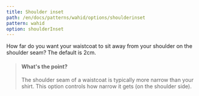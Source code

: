 ```yaml
---
title: Shoulder inset
path: /en/docs/patterns/wahid/options/shoulderinset
pattern: wahid
option: shoulderInset
---
```


How far do you want your waistcoat to sit away from your shoulder on the shoulder seam? The default is 2cm.

> #### What's the point?
> The shoulder seam of a waistcoat is typically more narrow than your shirt. This option controls how narrow it gets (on the shoulder side).
